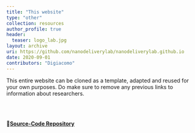 ```yaml
---
title: "This website"
type: "other"
collection: resources
author_profile: true
header:
  teaser: logo_lab.jpg
layout: archive
uri: https://github.com/nanodeliverylab/nanodeliverylab.github.io
date: 2020-09-01
contributors: "Digiacomo"
---
```

<p align= "justify">

This entire website can be cloned as a template, adapted and reused for your own purposes. Do make sure to remove any previous links to information about researchers.

<br><br>

🔗<b><u><a href="{{ page.uri }}">Source-Code Repository</a></u></b>
